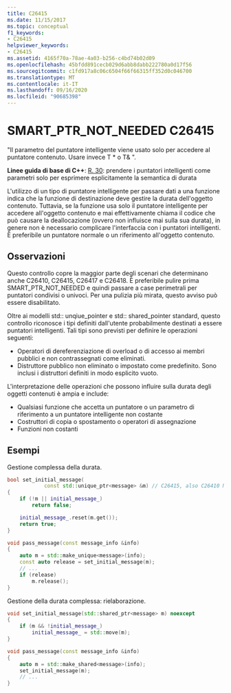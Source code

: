 ```yaml
---
title: C26415
ms.date: 11/15/2017
ms.topic: conceptual
f1_keywords:
- C26415
helpviewer_keywords:
- C26415
ms.assetid: 4165f70a-78ae-4a03-b256-c4bd74b02d09
ms.openlocfilehash: 45bfdd891cecb029d6abb8dabb222780a0d17f56
ms.sourcegitcommit: c1fd917a8c06c6504f66f66315ff352d0c046700
ms.translationtype: MT
ms.contentlocale: it-IT
ms.lasthandoff: 09/16/2020
ms.locfileid: "90685398"
---
```

# <a name="c26415-smart_ptr_not_needed"></a>SMART_PTR_NOT_NEEDED C26415

"Il parametro del puntatore intelligente viene usato solo per accedere al puntatore contenuto. Usare invece T * o T& ".

**Linee guida di base di C++**: [R. 30](https://github.com/isocpp/CppCoreGuidelines/blob/master/CppCoreGuidelines.md#r30-take-smart-pointers-as-parameters-only-to-explicitly-express-lifetime-semantics): prendere i puntatori intelligenti come parametri solo per esprimere esplicitamente la semantica di durata

L'utilizzo di un tipo di puntatore intelligente per passare dati a una funzione indica che la funzione di destinazione deve gestire la durata dell'oggetto contenuto. Tuttavia, se la funzione usa solo il puntatore intelligente per accedere all'oggetto contenuto e mai effettivamente chiama il codice che può causare la deallocazione (ovvero non influisce mai sulla sua durata), in genere non è necessario complicare l'interfaccia con i puntatori intelligenti. È preferibile un puntatore normale o un riferimento all'oggetto contenuto.

## <a name="remarks"></a>Osservazioni

Questo controllo copre la maggior parte degli scenari che determinano anche C26410, C26415, C26417 e C26418. È preferibile pulire prima SMART_PTR_NOT_NEEDED e quindi passare a case perimetrali per puntatori condivisi o univoci. Per una pulizia più mirata, questo avviso può essere disabilitato.

Oltre ai modelli std:: unqiue_pointer e std:: shared_pointer standard, questo controllo riconosce i tipi definiti dall'utente probabilmente destinati a essere puntatori intelligenti. Tali tipi sono previsti per definire le operazioni seguenti:

- Operatori di dereferenziazione di overload o di accesso ai membri pubblici e non contrassegnati come eliminati.
- Distruttore pubblico non eliminato o impostato come predefinito. Sono inclusi i distruttori definiti in modo esplicito vuoto.

L'interpretazione delle operazioni che possono influire sulla durata degli oggetti contenuti è ampia e include:

- Qualsiasi funzione che accetta un puntatore o un parametro di riferimento a un puntatore intelligente non costante
- Costruttori di copia o spostamento o operatori di assegnazione
- Funzioni non costanti

## <a name="examples"></a>Esempi

Gestione complessa della durata.

```cpp
bool set_initial_message(
            const std::unique_ptr<message> &m) // C26415, also C26410 NO_REF_TO_CONST_UNIQUE_PTR
{
    if (!m || initial_message_)
        return false;

    initial_message_.reset(m.get());
    return true;
}

void pass_message(const message_info &info)
{
    auto m = std::make_unique<message>(info);
    const auto release = set_initial_message(m);
    // ...
    if (release)
        m.release();
}
```

Gestione della durata complessa: rielaborazione.

```cpp
void set_initial_message(std::shared_ptr<message> m) noexcept
{
    if (m && !initial_message_)
        initial_message_ = std::move(m);
}

void pass_message(const message_info &info)
{
    auto m = std::make_shared<message>(info);
    set_initial_message(m);
    // ...
}
```
